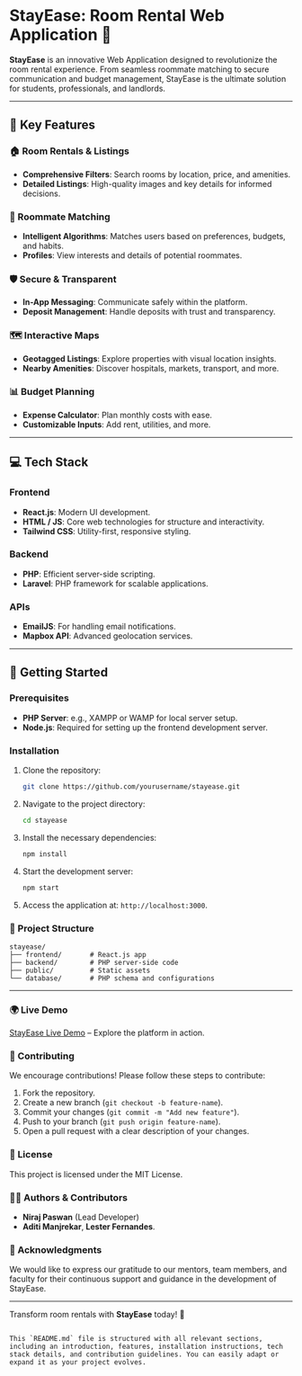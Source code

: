 # StayEase: Room Rental Web Application 🚀

**StayEase** is an innovative Web Application designed to revolutionize the room rental experience. From seamless roommate matching to secure communication and budget management, StayEase is the ultimate solution for students, professionals, and landlords.

---

## 🌟 Key Features

### 🏠 Room Rentals & Listings
- **Comprehensive Filters**: Search rooms by location, price, and amenities.
- **Detailed Listings**: High-quality images and key details for informed decisions.

### 👥 Roommate Matching
- **Intelligent Algorithms**: Matches users based on preferences, budgets, and habits.
- **Profiles**: View interests and details of potential roommates.

### 🛡️ Secure & Transparent
- **In-App Messaging**: Communicate safely within the platform.
- **Deposit Management**: Handle deposits with trust and transparency.

### 🗺️ Interactive Maps
- **Geotagged Listings**: Explore properties with visual location insights.
- **Nearby Amenities**: Discover hospitals, markets, transport, and more.

### 📊 Budget Planning
- **Expense Calculator**: Plan monthly costs with ease.
- **Customizable Inputs**: Add rent, utilities, and more.

---

## 💻 Tech Stack

### Frontend
- **React.js**: Modern UI development.
- **HTML / JS**: Core web technologies for structure and interactivity.
- **Tailwind CSS**: Utility-first, responsive styling.

### Backend
- **PHP**: Efficient server-side scripting.
- **Laravel**: PHP framework for scalable applications.

### APIs
- **EmailJS**: For handling email notifications.
- **Mapbox API**: Advanced geolocation services.

---

## 🚀 Getting Started

### Prerequisites
- **PHP Server**: e.g., XAMPP or WAMP for local server setup.
- **Node.js**: Required for setting up the frontend development server.

### Installation
1. Clone the repository:
   ```bash
   git clone https://github.com/yourusername/stayease.git
   ```
2. Navigate to the project directory:
   ```bash
   cd stayease
   ```
3. Install the necessary dependencies:
   ```bash
   npm install
   ```
4. Start the development server:
   ```bash
   npm start
   ```
5. Access the application at: `http://localhost:3000`.

### 📂 Project Structure
```plaintext
stayease/
├── frontend/       # React.js app
├── backend/        # PHP server-side code
├── public/         # Static assets
└── database/       # PHP schema and configurations
```

---

### 🌍 Live Demo
[StayEase Live Demo](#) – Explore the platform in action.

### 🤝 Contributing
We encourage contributions! Please follow these steps to contribute:

1. Fork the repository.
2. Create a new branch (`git checkout -b feature-name`).
3. Commit your changes (`git commit -m "Add new feature"`).
4. Push to your branch (`git push origin feature-name`).
5. Open a pull request with a clear description of your changes.

### 📝 License
This project is licensed under the MIT License.

### 👨‍💻 Authors & Contributors
- **Niraj Paswan** (Lead Developer)
- **Aditi Manjrekar**, **Lester Fernandes**.

### 🌟 Acknowledgments
We would like to express our gratitude to our mentors, team members, and faculty for their continuous support and guidance in the development of StayEase.

---

Transform room rentals with **StayEase** today! 🚀
```

This `README.md` file is structured with all relevant sections, including an introduction, features, installation instructions, tech stack details, and contribution guidelines. You can easily adapt or expand it as your project evolves.
